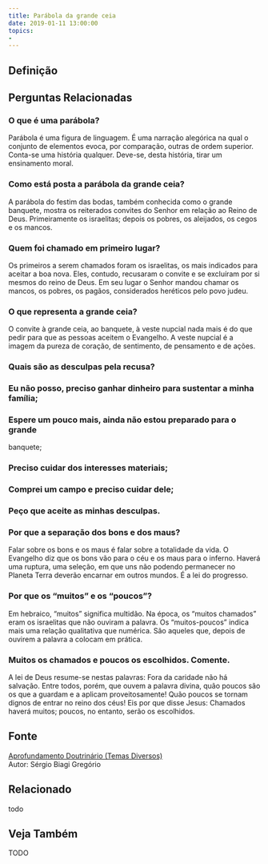 ```yaml
---
title: Parábola da grande ceia
date: 2019-01-11 13:00:00
topics: 
- 
---
```


## Definição


## Perguntas Relacionadas

### O que é uma parábola?
Parábola é uma figura de linguagem. É uma narração alegórica na qual o
conjunto de elementos evoca, por comparação, outras de ordem superior.
Conta-se uma história qualquer. Deve-se, desta história, tirar um
ensinamento moral.

### Como está posta a parábola da grande ceia?
A parábola do festim das bodas, também conhecida como o grande banquete,
mostra os reiterados convites do Senhor em relação ao Reino de Deus.
Primeiramente os israelitas; depois os pobres, os aleijados, os cegos e
os mancos.

### Quem foi chamado em primeiro lugar?
Os primeiros a serem chamados foram os israelitas, os mais indicados
para aceitar a boa nova. Eles, contudo, recusaram o convite e se
excluíram por si mesmos do reino de Deus. Em seu lugar o Senhor mandou
chamar os mancos, os pobres, os pagãos, considerados heréticos pelo povo
judeu.

### O que representa a grande ceia?
O convite à grande ceia, ao banquete, à veste nupcial nada mais é do que
pedir para que as pessoas aceitem o Evangelho. A veste nupcial é a
imagem da pureza de coração, de sentimento, de pensamento e de ações.

### Quais são as desculpas pela recusa?
### Eu não posso, preciso ganhar dinheiro para sustentar a minha família;
### Espere um pouco mais, ainda não estou preparado para o grande
banquete;
### Preciso cuidar dos interesses materiais;
### Comprei um campo e preciso cuidar dele;
### Peço que aceite as minhas desculpas.

### Por que a separação dos bons e dos maus?
Falar sobre os bons e os maus é falar sobre a totalidade da vida. O
Evangelho diz que os bons vão para o céu e os maus para o inferno.
Haverá uma ruptura, uma seleção, em que uns não podendo permanecer no
Planeta Terra deverão encarnar em outros mundos. É a lei do progresso.

### Por que os “muitos” e os “poucos”?
Em hebraico, “muitos” significa multidão. Na época, os “muitos chamados”
eram os israelitas que não ouviram a palavra. Os “muitos-poucos” indica
mais uma relação qualitativa que numérica. São aqueles que, depois de
ouvirem a palavra a colocam em prática.

### Muitos os chamados e poucos os escolhidos. Comente.

A lei de Deus resume-se nestas palavras: Fora da caridade não há
salvação. Entre todos, porém, que ouvem a palavra divina, quão poucos
são os que a guardam e a aplicam proveitosamente! Quão poucos se tornam
dignos de entrar no reino dos céus! Eis por que disse Jesus: Chamados
haverá muitos; poucos, no entanto, serão os escolhidos.






## Fonte
[Aprofundamento Doutrinário (Temas Diversos)](https://sites.google.com/view/aprofundamentodoutrinario/parábola-da-grande-ceia)  
Autor: Sérgio Biagi Gregório



## Relacionado
todo

## Veja Também
TODO


